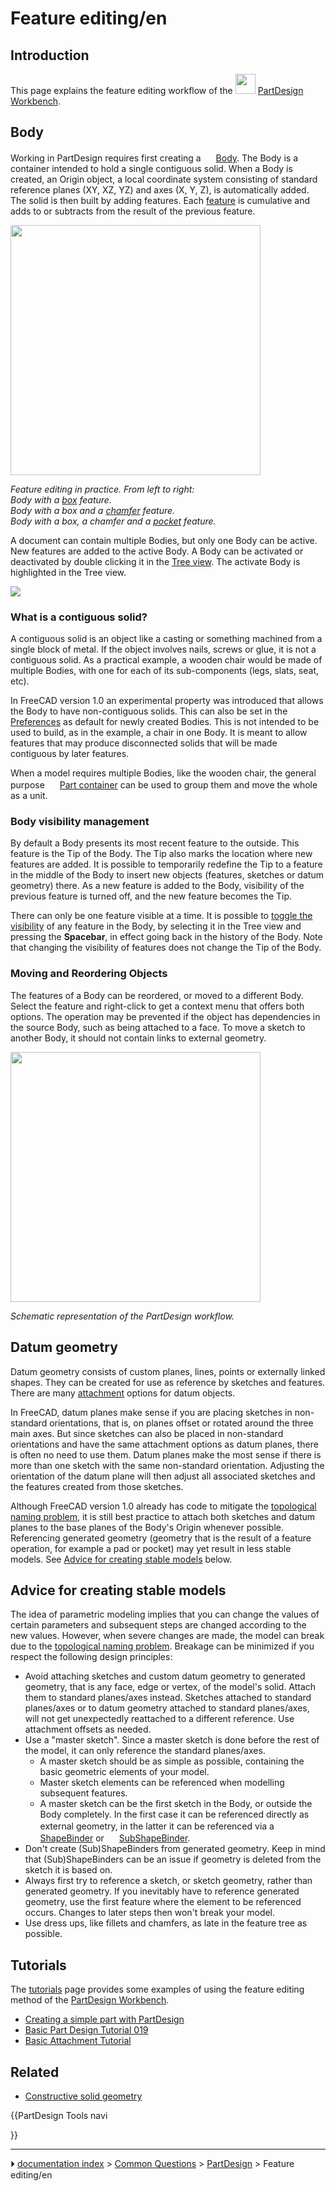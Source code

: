 # Feature editing/en
## Introduction

This page explains the feature editing workflow of the <img alt="" src=images/Workbench_PartDesign.svg  style="width:32px;"> [PartDesign Workbench](PartDesign_Workbench.md).

## Body

Working in PartDesign requires first creating a <img alt="" src=images/PartDesign_Body.svg  style="width:16px;"> [Body](PartDesign_Body.md). The Body is a container intended to hold a single contiguous solid. When a Body is created, an Origin object, a local coordinate system consisting of standard reference planes (XY, XZ, YZ) and axes (X, Y, Z), is automatically added. The solid is then built by adding features. Each [feature](PartDesign_Feature.md) is cumulative and adds to or subtracts from the result of the previous feature.

<img alt="" src=images/PartDesign_Feature_example.png  style="width:400px;">



*Feature editing in practice. From left to right:<br>
Body with a [box](PartDesign_AdditiveBox.md) feature.<br>
Body with a box and a [chamfer](PartDesign_Chamfer.md) feature.<br>
Body with a box, a chamfer and a [pocket](PartDesign_Pocket.md) feature.*

A document can contain multiple Bodies, but only one Body can be active. New features are added to the active Body. A Body can be activated or deactivated by double clicking it in the [Tree view](Tree_view.md). The activate Body is highlighted in the Tree view.

![](images/PartDesign_Body_tree.png )

### What is a contiguous solid? 

A contiguous solid is an object like a casting or something machined from a single block of metal. If the object involves nails, screws or glue, it is not a contiguous solid. As a practical example, a wooden chair would be made of multiple Bodies, with one for each of its sub-components (legs, slats, seat, etc).

In FreeCAD version 1.0 an experimental property was introduced that allows the Body to have non-contiguous solids. This can also be set in the [Preferences](PartDesign_Preferences#General.md) as default for newly created Bodies. This is not intended to be used to build, as in the example, a chair in one Body. It is meant to allow features that may produce disconnected solids that will be made contiguous by later features.

When a model requires multiple Bodies, like the wooden chair, the general purpose <img alt="" src=images/Std_Part.svg  style="width:16px;"> [Part container](Std_Part.md) can be used to group them and move the whole as a unit.

### Body visibility management 

By default a Body presents its most recent feature to the outside. This feature is the Tip of the Body. The Tip also marks the location where new features are added. It is possible to temporarily redefine the Tip to a feature in the middle of the Body to insert new objects (features, sketches or datum geometry) there. As a new feature is added to the Body, visibility of the previous feature is turned off, and the new feature becomes the Tip.

There can only be one feature visible at a time. It is possible to [toggle the visibility](Std_ToggleVisibility.md) of any feature in the Body, by selecting it in the Tree view and pressing the **Spacebar**, in effect going back in the history of the Body. Note that changing the visibility of features does not change the Tip of the Body.

### Moving and Reordering Objects 

The features of a Body can be reordered, or moved to a different Body. Select the feature and right-click to get a context menu that offers both options. The operation may be prevented if the object has dependencies in the source Body, such as being attached to a face. To move a sketch to another Body, it should not contain links to external geometry.

<img alt="" src=images/PartDesign_workflow.svg  style="width:400px;">



*Schematic representation of the PartDesign workflow.*

## Datum geometry 

Datum geometry consists of custom planes, lines, points or externally linked shapes. They can be created for use as reference by sketches and features. There are many [attachment](Part_EditAttachment.md) options for datum objects.

In FreeCAD, datum planes make sense if you are placing sketches in non-standard orientations, that is, on planes offset or rotated around the three main axes. But since sketches can also be placed in non-standard orientations and have the same attachment options as datum planes, there is often no need to use them. Datum planes make the most sense if there is more than one sketch with the same non-standard orientation. Adjusting the orientation of the datum plane will then adjust all associated sketches and the features created from those sketches.

Although FreeCAD version 1.0 already has code to mitigate the [topological naming problem](Topological_naming_problem.md), it is still best practice to attach both sketches and datum planes to the base planes of the Body\'s Origin whenever possible. Referencing generated geometry (geometry that is the result of a feature operation, for example a pad or pocket) may yet result in less stable models. See [Advice for creating stable models](#Advice_for_creating_stable_models.md) below.

## Advice for creating stable models 

The idea of parametric modeling implies that you can change the values of certain parameters and subsequent steps are changed according to the new values. However, when severe changes are made, the model can break due to the [topological naming problem](Topological_naming_problem.md). Breakage can be minimized if you respect the following design principles:

-   Avoid attaching sketches and custom datum geometry to generated geometry, that is any face, edge or vertex, of the model\'s solid. Attach them to standard planes/axes instead. Sketches attached to standard planes/axes or to datum geometry attached to standard planes/axes, will not get unexpectedly reattached to a different reference. Use attachment offsets as needed.
-   Use a \"master sketch\". Since a master sketch is done before the rest of the model, it can only reference the standard planes/axes.
    -   A master sketch should be as simple as possible, containing the basic geometric elements of your model.
    -   Master sketch elements can be referenced when modelling subsequent features.
    -   A master sketch can be the first sketch in the Body, or outside the Body completely. In the first case it can be referenced directly as external geometry, in the latter it can be referenced via a <img alt="" src=images/PartDesign_ShapeBinder.svg  style="width:16px;"> [ShapeBinder](PartDesign_ShapeBinder.md) or <img alt="" src=images/PartDesign_SubShapeBinder.svg  style="width:16px;"> [SubShapeBinder](PartDesign_SubShapeBinder.md).
-   Don\'t create (Sub)ShapeBinders from generated geometry. Keep in mind that (Sub)ShapeBinders can be an issue if geometry is deleted from the sketch it is based on.
-   Always first try to reference a sketch, or sketch geometry, rather than generated geometry. If you inevitably have to reference generated geometry, use the first feature where the element to be referenced occurs. Changes to later steps then won\'t break your model.
-   Use dress ups, like fillets and chamfers, as late in the feature tree as possible.

## Tutorials

The [tutorials](Tutorials.md) page provides some examples of using the feature editing method of the [PartDesign Workbench](PartDesign_Workbench.md).

-   [Creating a simple part with PartDesign](Creating_a_simple_part_with_PartDesign.md)
-   [Basic Part Design Tutorial 019](Basic_Part_Design_Tutorial_019.md)
-   [Basic Attachment Tutorial](Basic_Attachment_Tutorial.md)

## Related

-   [Constructive solid geometry](Constructive_solid_geometry.md)


{{PartDesign Tools navi

}}



---
⏵ [documentation index](../README.md) > [Common Questions](Category_Common%20Questions.md) > [PartDesign](Category_PartDesign.md) > Feature editing/en
